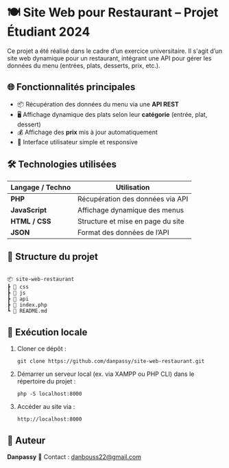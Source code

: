 # 🍽️ Site Web pour Restaurant – Projet Étudiant 2024

Ce projet a été réalisé dans le cadre d’un exercice universitaire. Il s'agit d’un site web dynamique pour un restaurant, intégrant une API pour gérer les données du menu (entrées, plats, desserts, prix, etc.).

## 🌐 Fonctionnalités principales

- 📦 Récupération des données du menu via une **API REST**
- 🖥️ Affichage dynamique des plats selon leur **catégorie** (entrée, plat, dessert)
- 💰 Affichage des **prix** mis à jour automatiquement
- 🎯 Interface utilisateur simple et responsive

## 🛠️ Technologies utilisées

| Langage / Techno | Utilisation                          |
|------------------|---------------------------------------|
| **PHP**          | Récupération des données via API      |
| **JavaScript**   | Affichage dynamique des menus         |
| **HTML / CSS**   | Structure et mise en page du site     |
| **JSON**         | Format des données de l’API           |

## 📁 Structure du projet

```

📦 site-web-restaurant
┣ 📁 css
┣ 📁 js
┣ 📁 api
┣ 📄 index.php
┗ 📄 README.md

````

## 🧪 Exécution locale

1. Cloner ce dépôt :
   ```
   git clone https://github.com/danpassy/site-web-restaurant.git
    ````

2. Démarrer un serveur local (ex. via XAMPP ou PHP CLI) dans le répertoire du projet :

   ```
   php -S localhost:8000
   ```

3. Accéder au site via :

   ```
   http://localhost:8000
   ```

## 👤 Auteur

**Danpassy**
📧 Contact : danbouss22@gmail.com


